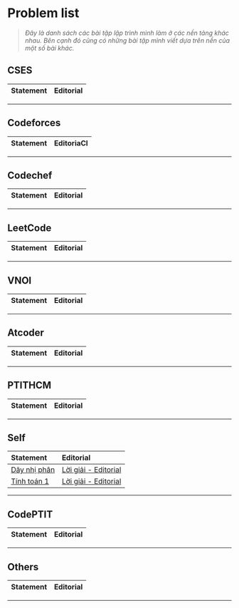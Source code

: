 
# Problem list

> *Đây là danh sách các bài tập lập trình mình làm ở các nền tảng khác nhau. Bên cạnh đó cũng có những bài tập mình viết dựa trên nền của một số bài khác.*

## CSES

| Statement | Editorial |
| :-------- | :-------- |

<!-- END_OF_CSES -->

---

## Codeforces

| Statement | EditoriaCl |
| :-------- | :-------- |

<!-- END_OF_Codeforces -->

---

## Codechef

| Statement | Editorial |
| :-------- | :-------- |

<!-- END_OF_Codechef -->

---

## LeetCode

| Statement | Editorial |
| :-------- | :-------- |

<!-- END_OF_LeetCode -->

---

## VNOI

| Statement | Editorial |
| :-------- | :-------- |

<!-- END_OF_VNOI -->

---

## Atcoder

| Statement | Editorial |
| :-------- | :-------- |

<!-- END_OF_Atcoder -->

---

## PTITHCM

| Statement | Editorial |
| :-------- | :-------- |

<!-- END_OF_PTITHCM -->

---

## Self

| Statement | Editorial |
| :-------- | :-------- |
| [Dãy nhị phân](/Users/minh/Code/problem-list/Self/Binary-Array/statement.md) | [Lời giải - Editorial](/Users/minh/Code/problem-list/Self/Binary-Array/editorial.md) |
| [Tính toán 1](/Users/minh/Code/problem-list/Self/Math-1/statement.md) | [Lời giải - Editorial](/Users/minh/Code/problem-list/Self/Math-1/editorial.md) |

<!-- END_OF_Self -->

---

## CodePTIT

| Statement | Editorial |
| :-------- | :-------- |

<!-- END_OF_CodePTIT -->

---

## Others

| Statement | Editorial |
| :-------- | :-------- |

<!-- END_OF_Others -->

---


